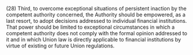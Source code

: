 (28) Third, to overcome exceptional situations of persistent inaction by the competent authority concerned, the Authority should be empowered, as a last resort, to adopt decisions addressed to individual financial institutions. That power should be limited to exceptional circumstances in which a competent authority does not comply with the formal opinion addressed to it and in which Union law is directly applicable to financial institutions by virtue of existing or future Union regulations.